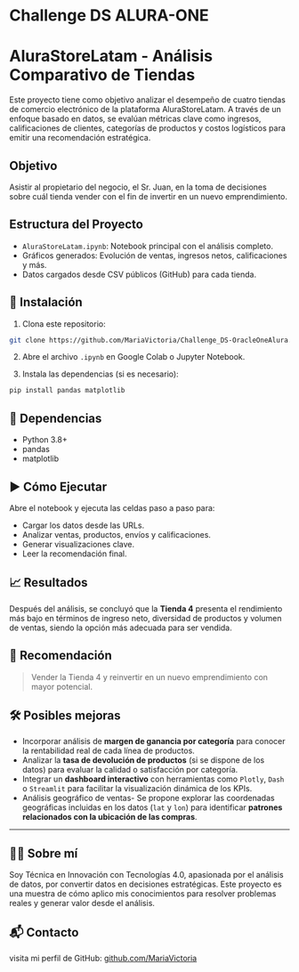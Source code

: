 # Challenge DS ALURA-ONE


# AluraStoreLatam - Análisis Comparativo de Tiendas

Este proyecto tiene como objetivo analizar el desempeño de cuatro tiendas de comercio electrónico de la plataforma AluraStoreLatam. A través de un enfoque basado en datos, se evalúan métricas clave como ingresos, calificaciones de clientes, categorías de productos y costos logísticos para emitir una recomendación estratégica.

## Objetivo

Asistir al propietario del negocio, el Sr. Juan, en la toma de decisiones sobre cuál tienda vender con el fin de invertir en un nuevo emprendimiento.

## Estructura del Proyecto

- `AluraStoreLatam.ipynb`: Notebook principal con el análisis completo.
- Gráficos generados: Evolución de ventas, ingresos netos, calificaciones y más.
- Datos cargados desde CSV públicos (GitHub) para cada tienda.

## 🚀 Instalación

1. Clona este repositorio:

```bash
git clone https://github.com/MariaVictoria/Challenge_DS-OracleOneAlura.git
````

2. Abre el archivo `.ipynb` en Google Colab o Jupyter Notebook.

3. Instala las dependencias (si es necesario):

```bash
pip install pandas matplotlib
```

## 🧩 Dependencias

* Python 3.8+
* pandas
* matplotlib

## ▶️ Cómo Ejecutar

Abre el notebook y ejecuta las celdas paso a paso para:

* Cargar los datos desde las URLs.
* Analizar ventas, productos, envíos y calificaciones.
* Generar visualizaciones clave.
* Leer la recomendación final.

## 📈 Resultados

Después del análisis, se concluyó que la **Tienda 4** presenta el rendimiento más bajo en términos de ingreso neto, diversidad de productos y volumen de ventas, siendo la opción más adecuada para ser vendida.

## 📌 Recomendación

> Vender la Tienda 4 y reinvertir en un nuevo emprendimiento con mayor potencial.

## 🛠️ Posibles mejoras

* Incorporar análisis de **margen de ganancia por categoría** para conocer la rentabilidad real de cada línea de productos.
* Analizar la **tasa de devolución de productos** (si se dispone de los datos) para evaluar la calidad o satisfacción por categoría.
* Integrar un **dashboard interactivo** con herramientas como `Plotly`, `Dash` o `Streamlit` para facilitar la visualización dinámica de los KPIs.
* Análisis geográfico de ventas- Se propone explorar las coordenadas geográficas incluidas en los datos (`lat` y `lon`) para identificar **patrones relacionados con la ubicación de las compras**.

---

## 👩‍💻 Sobre mí

Soy Técnica en Innovación con Tecnologías 4.0, apasionada por el análisis de datos, por convertir datos en decisiones estratégicas. Este proyecto es una muestra de cómo aplico mis conocimientos para resolver problemas reales y generar valor desde el análisis.

## 📬 Contacto

visita mi perfil de GitHub: [github.com/MariaVictoria](https://github.com/MariaVictoria)

```


